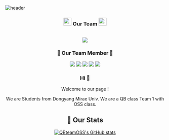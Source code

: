 ![header](https://capsule-render.vercel.app/api?type=rect&reversal=false&color=0:e9defa,100:fbfcdb&height=300&section=header&text=QB%20team%20OSS&desc=Open%20source%20Software%20QB%201조&animation=fadeIn&descAlignY=80&fontSize=90)

<!-- 뱃지 -->

<div style="text-align:center;">
<p></p>
<h3 align="center"> <img src="https://user-images.githubusercontent.com/114080840/195899624-f403f117-33e1-423c-b7bb-e7d3bc825437.png" width="25px">
 Our Team <img src="https://user-images.githubusercontent.com/114080840/195899624-f403f117-33e1-423c-b7bb-e7d3bc825437.png" width="25px"> </h3>
 
<p align="center">
  <br> 
  <a href="https://github.com/QB1st-team" target="_blank"><img src="https://img.shields.io/badge/QB1st_team-e7f0fd?style=for-the-badge&logo=Apostrophe&logoColor=3cba92"/></a>

<div style="text-align:center;">
<p></p>
<h3 align="center"> 🏴 Our Team Member 🏴 </h3>
 
<p align="center">
  <a href="https://github.com/echo2719" target="_blank"><img src="https://img.shields.io/badge/박종관-3776AB?style=for-the-badge&logo=박종관&logoColor=f6d365"/></a>
  <a href="https://github.com/JungwooJoon" target="_blank"><img src="https://img.shields.io/badge/정우준-3776AB?style=for-the-badge&logo=정우준&logoColor=f6d365"/></a>
  <a href="https://github.com/Knell999" target="_blank"><img src="https://img.shields.io/badge/김현종-3776AB?style=for-the-badge&logo=박종관&logoColor=f6d365"/></a>
  <a href="https://github.com/9dongb" target="_blank"><img src="https://img.shields.io/badge/구동빈-3776AB?style=for-the-badge&logo=구동빈&logoColor=f6d365"/></a>
  <a href="https://github.com/moolgutree" target="_blank"><img src="https://img.shields.io/badge/이은준-3776AB?style=for-the-badge&logo=이은준&logoColor=f6d365"/></a>
  

### Hi  👋
Welcome to our page !

We are Students from Dongyang Mirae Univ.
We are a QB class Team 1 with OSS class.  

## 💬 Our Stats  

[![QBteamOSS's GitHub stats](https://github-readme-stats.vercel.app/api?username=QBteamOSS)](https://github.com/QBteamOSS/github-readme-stats)
